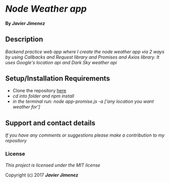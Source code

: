 # _Node Weather app_

#### By _**Javier Jimenez**_

## Description

_Backend practice web app where I create the node weather app via 2 ways by using Callbacks and Request library and Promises and Axios library. It uses Google's location api and Dark Sky weather api_

## Setup/Installation Requirements

* Clone the repository [here](https://github.com/javierrcc522/Node_weatherApp.git)
* _cd into folder and npm install_
* _in the terminal run: node app-promise.js -a ['any location you want weather for']_



## Support and contact details

_If you have any comments or suggestions please make a contribution to my repository_

### License

*This project is licensed under the MIT license*

Copyright (c) 2017 **_Javier Jimenez_**

